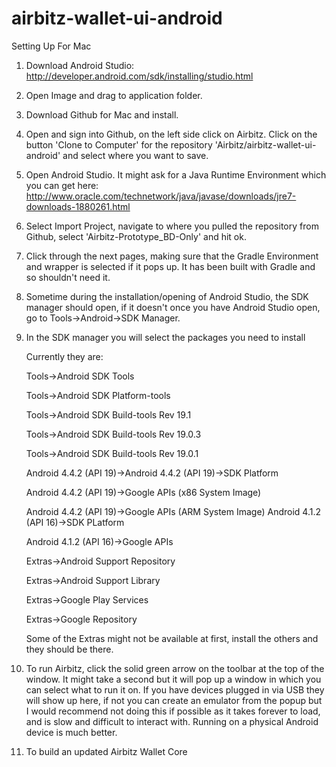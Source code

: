 airbitz-wallet-ui-android
=========================
Setting Up For Mac

1. Download Android Studio: http://developer.android.com/sdk/installing/studio.html

2. Open Image and drag to application folder.

3. Download Github for Mac and install.

4. Open and sign into Github, on the left side click on Airbitz.  Click on the button 'Clone to Computer' for the repository
    'Airbitz/airbitz-wallet-ui-android' and select where you want to save.
    
5. Open Android Studio.  It might ask for a Java Runtime Environment which you can get here: 
      http://www.oracle.com/technetwork/java/javase/downloads/jre7-downloads-1880261.html
      
6. Select Import Project, navigate to where you pulled the repository from Github, select 'Airbitz-Prototype_BD-Only' and hit ok.

7. Click through the next pages, making sure that the Gradle Environment and wrapper is selected if it pops up. It has been
      built with Gradle and so shouldn't need it.

8. Sometime during the installation/opening of Android Studio, the SDK manager should open, if it doesn't once you have
      Android Studio open, go to Tools->Android->SDK Manager.
      
9. In the SDK manager you will select the packages you need to install
    
   Currently they are: 

   Tools->Android SDK Tools

   Tools->Android SDK Platform-tools

   Tools->Android SDK Build-tools Rev  19.1

   Tools->Android SDK Build-tools Rev  19.0.3

   Tools->Android SDK Build-tools Rev  19.0.1

   Android 4.4.2 (API 19)->Android 4.4.2 (API 19)->SDK Platform

   Android 4.4.2 (API 19)->Google APIs (x86 System Image)

   Android 4.4.2 (API 19)->Google APIs (ARM System Image)
   Android 4.1.2 (API 16)->SDK PLatform

   Android 4.1.2 (API 16)->Google APIs

   Extras->Android Support Repository

   Extras->Android Support Library

   Extras->Google Play Services

   Extras->Google Repository
    
    Some of the Extras might not be available at first, install the others and they should be there.
    
10. To run Airbitz, click the solid green arrow on the toolbar at the top of the window. It might take a second but it
    will pop up a window in which you can select what to run it on.  If you have devices plugged in via USB they will show
    up here, if not you can create an emulator from the popup but I would recommend not doing this if possible as it takes
    forever to load, and is slow and difficult to interact with. Running on a physical Android device is much better.

11. To build an updated Airbitz Wallet Core
